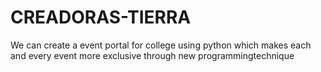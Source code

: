 # CREADORAS-TIERRA
We can create a event portal for college using python which makes each and every event more exclusive through new programmingtechnique
